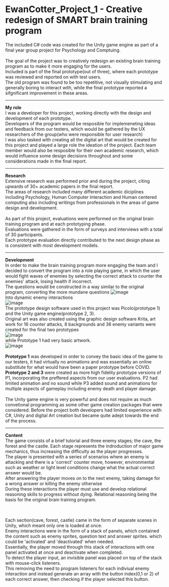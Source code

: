 # EwanCotter_Project_1 - Creative redesign of SMART brain training program

The included C# code was created for the Unity game engine as part of a final year group project for Psychology and Comptuing. 
<br />
<br />The goal of the project was to creatively redesign an existing brain training program as to make it more engaging for the users. 
<br />Included is part of the final prototype(out of three), where each prototype was reviewed and reported on with test users. 
<br />The old program was found to be too repetitive, not visually stimulating and generally boring to interact with,
while the final prototype reported a sifgnificant improvement in these areas. 

-------------
**My role**<br />
I was a developer for this project, working directly with the design and development of each prototype. 
<br />Developers of the program would be resposible for implemeneting ideas and feedback from our testers, which would be gathered by the UX researchers of the group(who were responsible for user research)
<br />I was also tasked with creating all the digital art that would be created for this project and played a large role the ideation of the project.
Each team member would also be resposible for their own academic research, which would influence some design decisions throughout and some considerations made in the final report.


--------------
**Research**
<br />Extensive research was performed prior and during the project, citing upwards of 30+ academic papers in the final report. 
<br />The areas of research included many different academic diciplines including Psychology, Human Computer Interaction and Human centered computing
also including writings from professionals in the areas of game design and development. 
<br />
<br />As part of this project, evaluations were performed on the original brain training program and at each prototyping phase. 
<br />Evaluations were gathered in the form of surveys and interviews with a total of 30 participants. 
<br />Each prototype evaluation directly contributed to the next design phase as is consistent with most development models.

-------------
**Development**
<br />In order to make the brain training program more engaging the team and I decided to convert the program into a role playing game,
in which the user would fight waves of enemies by selecting the correct attack to counter the enemies' attack, losing health if incorrect.
<br />The questions would be constructed in a way similar to the original program, converting the more mundane questions
![image](https://user-images.githubusercontent.com/76906306/128596719-51d0f395-3a5f-4741-859a-925f152b886d.png)
<br />Into dynamic enemy interactions<br />
![image](https://user-images.githubusercontent.com/76906306/128596736-204ed305-f3d4-4394-b04e-28cd3d06328d.png)
<br />The prototype design software used in this project was Picolo(prototype 1) and the Unity game engine(prototype 2, 3). 
<br />Original art was also created using the graphic design software Krita, art work for 16 counter attacks, 8 backgrounds and 36 enemy variants were created for the final two prototypes<br/>
![image](https://user-images.githubusercontent.com/76906306/128596865-724beef9-e1e2-46d0-94c7-590709dfba48.png)
 <br/>while Prototype 1 had very basic artwork.<br/>![image](https://user-images.githubusercontent.com/76906306/128596928-7630e808-6dee-432d-92d4-ea265baaf396.png)
 <br />
<br />**Prototype 1** was developed in order to convey the basic idea of the game to our testers, it had virtually no animations and was essentially
an online substitute for what would have been a paper prototype before COVID. 
<br />**Prototype 2 and 3** were created as more high fidelity prototype versions of P1, incorporating the preffered aspects from our user evaluations.
P2 had limited animation and no sound while P3 added sound and animations for multiple aspects of gameplay including enemy death and player damage.<br />
<br />
The Unity game engine is very powerful and does not require as much convetional programming as some other game creation packages that were considered. 
Before the project both developers had limited experience with C#, Unity and digital Art creation but became quite adept towards the end of the process. 

---------
**Content**<br />
The game consists of a brief tutorial and three enemy stages; the cave, the forest and the castle. Each stage represents the indroduction of major game mechanics, thus increasing the difficulty as the player progresses. <br />
The player is presented with a series of scenarios where an enemy is attacking and there is a 'correct' counter move, however, environmental such as weather or light level conditions change what the actual correct answer would be. <br />
After answering the player moves on to the next enemy, taking damage for a wrong answer or killing the enemy otherwise<br />
During these interactions the player must use and develop relational reasoning skills to progress without dying. Relational reasoning being the basis for the original brain training program. 

<br /><br />
Each section(cave, forest, castle) came in the form of separate scenes in Unity, which meant only one is loaded at once. 
<br />Enemy interactions were in the form of a stack of panels, which contained the content such as enemy sprites, question text and answer sprites. which could be 'activated' and 'deactivated' when needed.<br />
Essentially, the player moved through this stack of interactions with one panel activated at once and deactivate when completed.<br />
To detect the player input, an invisible panel was placed on top of the stack with mouse-click listeners.<br />
This removing the need to program listeners for each indiviual enemy interaction and instead generate an array with the button index(0,1 or 2) of each correct answer, then checking if the player selected this button. 



